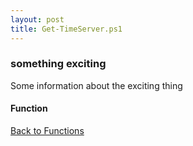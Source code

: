 ```yaml
---
layout: post
title: Get-TimeServer.ps1
---
```


### something exciting

Some information about the exciting thing

#### Function

<script src="https://gist-it.appspot.com/github.com/BanterBoy/scripts-blog/blob/master/PowerShell/functions/time/Get-TimeServer.ps1"></script>

<a href="/menu/_pages/functions.html">Back to Functions</a>
